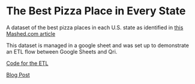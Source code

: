 # The Best Pizza Place in Every State

A dataset of the best pizza places in each U.S. state as identified in [this Mashed.com article](https://www.mashed.com/245638/the-best-pizza-place-in-every-state/)

This dataset is managed in a google sheet and was set up to demonstrate an ETL flow between Google Sheets and Qri.

[Code for the ETL](https://github.com/qri-io/data-stories-scripts/tree/master/qri-googlesheets)

[Blog Post]()
